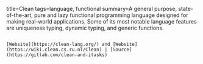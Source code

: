 title=Clean
tags=language, functional
summary=A general purpose, state-of-the-art, pure and lazy functional programming language designed for making real-world applications. Some of its most notable language features are uniqueness typing, dynamic typing, and generic functions.
~~~~~~

[Website](https://clean-lang.org/) and [Website](https://wiki.clean.cs.ru.nl/Clean) | [Source](https://gitlab.com/clean-and-itasks)


